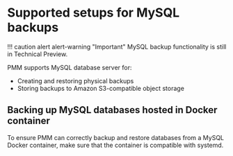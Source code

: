 # Supported setups for MySQL backups

!!! caution alert alert-warning "Important"
    MySQL backup functionality is still in Technical Preview.
    
PMM supports MySQL database server for:
    
  - Creating and restoring physical backups
  - Storing backups to Amazon S3-compatible object storage  

## Backing up MySQL databases hosted in Docker container
To ensure PMM can correctly backup and restore databases from a MySQL Docker container, make sure that the container is compatible with systemd.